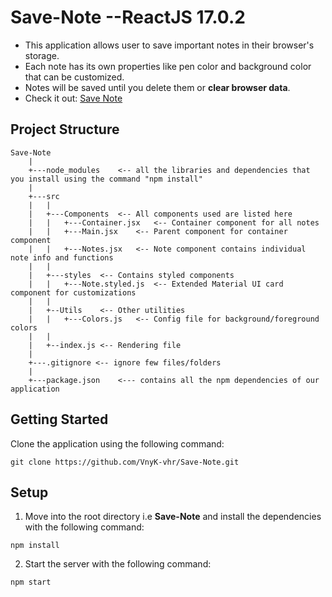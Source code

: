 # Save-Note --ReactJS 17.0.2

- This application allows user to save important notes in their browser's storage.
- Each note has its own properties like pen color and background color that can be customized.
- Notes will be saved until you delete them or **clear browser data**.
- Check it out: [Save Note](https://notes-bd1e0.web.app)
## Project Structure

```
Save-Note
    |
    +---node_modules    <-- all the libraries and dependencies that you install using the command "npm install"
    |
    +---src
    |   |
    |   +---Components  <-- All components used are listed here
    |   |   +---Container.jsx   <-- Container component for all notes
    |   |   +---Main.jsx    <-- Parent component for container component
    |   |   +---Notes.jsx   <-- Note component contains individual note info and functions
    |   |
    |   +---styles  <-- Contains styled components
    |   |   +---Note.styled.js  <-- Extended Material UI card component for customizations
    |   |
    |   +--Utils    <-- Other utilities
    |   |   +---Colors.js   <-- Config file for background/foreground colors
    |   |
    |   +--index.js <-- Rendering file
    |
    +---.gitignore <-- ignore few files/folders
    |
    +---package.json    <--- contains all the npm dependencies of our application
```

## Getting Started

Clone the application using the following command:

```
git clone https://github.com/VnyK-vhr/Save-Note.git
```

## Setup
1. Move into the root directory i.e **Save-Note** and install the dependencies with the following command: 
```
npm install
```

2. Start the server with the following command: 
```
npm start
```